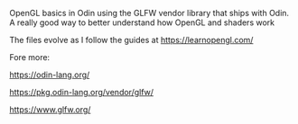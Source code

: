 OpenGL basics in Odin using the GLFW vendor library that ships with Odin.<br>
A really good way to better understand how OpenGL and shaders work<br>

The files evolve as I follow the guides at https://learnopengl.com/ <br>

Fore more:

https://odin-lang.org/

https://pkg.odin-lang.org/vendor/glfw/

https://www.glfw.org/




